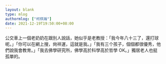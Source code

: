 ```yaml
---
layout: blank
type: mlog
authormlog: ["柯棋瀚"]
date: 2021-12-19T19:50:00+08:00
---
```


公交車上一個老奶奶在跟別人說話，她似乎是老教授：「我今年八十三了，還打球呢。」「你可以在網上搜，尙祥運，這就是我。」「我有三个孩子，個個都很優秀，他們說我會教育。」「我去佛學研究所，佛學高於科學高於哲學 OK。」獨居老人也挺孤單的。

